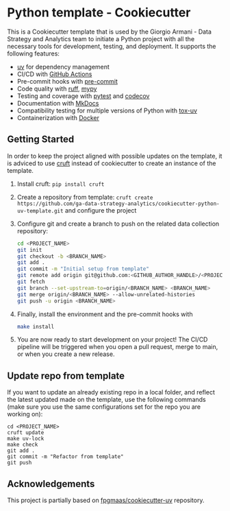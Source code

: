 # Python template - Cookiecutter

This is a Cookiecutter template that is used by the Giorgio Armani - Data Strategy and Analytics team to initiate a Python project with all the necessary tools for development, testing, and deployment. It supports the following features:

- [uv](https://docs.astral.sh/uv/) for dependency management
- CI/CD with [GitHub Actions](https://github.com/features/actions)
- Pre-commit hooks with [pre-commit](https://pre-commit.com/)
- Code quality with [ruff](https://github.com/charliermarsh/ruff), [mypy](https://mypy.readthedocs.io/en/stable/)
- Testing and coverage with [pytest](https://docs.pytest.org/en/7.1.x/) and [codecov](https://about.codecov.io/)
- Documentation with [MkDocs](https://www.mkdocs.org/)
- Compatibility testing for multiple versions of Python with [tox-uv](https://github.com/tox-dev/tox-uv)
- Containerization with [Docker](https://www.docker.com/)



## Getting Started

In order to keep the project aligned with possible updates on the template, it is adviced to use [cruft](https://github.com/cruft/cruft) instead of cookiecutter to create an instance of the template.

1. Install cruft:
    `pip install cruft`

2. Create a repository from template: `cruft create https://github.com/ga-data-strategy-analytics/cookiecutter-python-uv-template.git` and configure the project

3. Configure git and create a branch to push on the related data collection repository:
    ```bash
    cd <PROJECT_NAME>
    git init
    git checkout -b <BRANCH_NAME>
    git add .
    git commit -m "Initial setup from template"
    git remote add origin git@github.com:<GITHUB_AUTHOR_HANDLE>/<PROJECT_NAME>.git
    git fetch
    git branch --set-upstream-to=origin/<BRANCH_NAME> <BRANCH_NAME>
    git merge origin/<BRANCH_NAME> --allow-unrelated-histories
    git push -u origin <BRANCH_NAME>
    ```

4. Finally, install the environment and the pre-commit hooks with
    ```bash
    make install
    ```

5. You are now ready to start development on your project! The CI/CD
pipeline will be triggered when you open a pull request, merge to main,
or when you create a new release.

## Update repo from template

If you want to update an already existing repo in a local folder, and reflect the latest updated made on the template, use the following commands (make sure you use the same configurations set for the repo you are working on):
```
cd <PROJECT_NAME>
cruft update
make uv-lock
make check
git add .
git commit -m "Refactor from template"
git push
```

## Acknowledgements

This project is partially based on [fpgmaas/cookiecutter-uv](https://github.com/fpgmaas/cookiecutter-uv)
repository.

